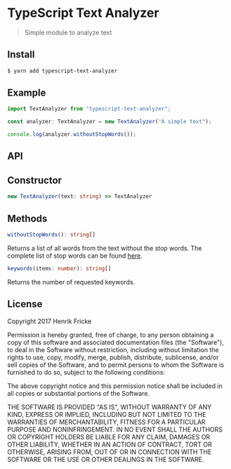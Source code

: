 # TypeScript Text Analyzer
> Simple module to analyze text

## Install

```bash
$ yarn add typescript-text-analyzer
```

## Example

```typescript
import TextAnalyzer from "typescript-text-analyzer";

const analyzer: TextAnalyzer = new TextAnalyzer("A simple text");

console.log(analyzer.withoutStopWords());
```

## API

## Constructor

```typescript
new TextAnalyzer(text: string) => TextAnalyzer
```

## Methods

```typescript
withoutStopWords(): string[]
```
Returns a list of all words from the text without the stop words. The complete list
of stop words can be found [here](http://www.ranks.nl/stopwords).

```typescript
keywords(items: number): string[]
```
Returns the number of requested keywords. 

## License

Copyright 2017 Henrik Fricke

Permission is hereby granted, free of charge, to any person obtaining a copy of this software and associated documentation files (the "Software"), to deal in the Software without restriction, including without limitation the rights to use, copy, modify, merge, publish, distribute, sublicense, and/or sell copies of the Software, and to permit persons to whom the Software is furnished to do so, subject to the following conditions:

The above copyright notice and this permission notice shall be included in all copies or substantial portions of the Software.

THE SOFTWARE IS PROVIDED "AS IS", WITHOUT WARRANTY OF ANY KIND, EXPRESS OR IMPLIED, INCLUDING BUT NOT LIMITED TO THE WARRANTIES OF MERCHANTABILITY, FITNESS FOR A PARTICULAR PURPOSE AND NONINFRINGEMENT. IN NO EVENT SHALL THE AUTHORS OR COPYRIGHT HOLDERS BE LIABLE FOR ANY CLAIM, DAMAGES OR OTHER LIABILITY, WHETHER IN AN ACTION OF CONTRACT, TORT OR OTHERWISE, ARISING FROM, OUT OF OR IN CONNECTION WITH THE SOFTWARE OR THE USE OR OTHER DEALINGS IN THE SOFTWARE.